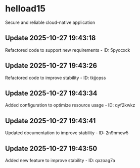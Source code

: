 # helload15
Secure and reliable cloud-native application

## Update 2025-10-27 19:43:18
Refactored code to support new requirements - ID: 5pyocxck


## Update 2025-10-27 19:43:26
Refactored code to improve stability - ID: tkjjopss


## Update 2025-10-27 19:43:34
Added configuration to optimize resource usage - ID: qyf2kwkz


## Update 2025-10-27 19:43:41
Updated documentation to improve stability - ID: 2n9nmew5


## Update 2025-10-27 19:43:50
Added new feature to improve stability - ID: qxzoag7a

